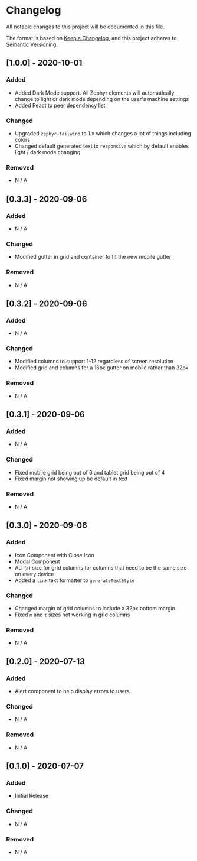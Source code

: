 # Changelog

All notable changes to this project will be documented in this file.

The format is based on [Keep a Changelog](https://keepachangelog.com/en/1.0.0/), and this project
adheres to [Semantic Versioning](https://semver.org/spec/v2.0.0.html).

## [1.0.0] - 2020-10-01

### Added

- Added Dark Mode support. All Zephyr elements will automatically change to light or dark mode
  depending on the user's machine settings
- Added React to peer dependency list

### Changed

- Upgraded `zephyr-tailwind` to 1.x which changes a lot of things including colors
- Changed default generated text to `responsive` which by default enables light / dark mode changing

### Removed

- N / A

## [0.3.3] - 2020-09-06

### Added

- N / A

### Changed

- Modified gutter in grid and container to fit the new mobile gutter

### Removed

- N / A

## [0.3.2] - 2020-09-06

### Added

- N / A

### Changed

- Modified columns to support 1-12 regardless of screen resolution
- Modified grid and columns for a 16px gutter on mobile rather than 32px

### Removed

- N / A

## [0.3.1] - 2020-09-06

### Added

- N / A

### Changed

- Fixed mobile grid being out of 6 and tablet grid being out of 4
- Fixed margin not showing up be default in text

### Removed

- N / A

## [0.3.0] - 2020-09-06

### Added

- Icon Component with Close Icon
- Modal Component
- ALl (`a`) size for grid columns for columns that need to be the same size on every device
- Added a `link` text formatter to `generateTextStyle`

### Changed

- Changed margin of grid columns to include a 32px bottom margin
- Fixed `m` and `t` sizes not working in grid columns

### Removed

- N / A

## [0.2.0] - 2020-07-13

### Added

- Alert component to help display errors to users

### Changed

- N / A

### Removed

- N / A

## [0.1.0] - 2020-07-07

### Added

- Initial Release

### Changed

- N / A

### Removed

- N / A
